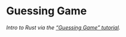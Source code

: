 # Guessing Game

_Intro to Rust via the [“Guessing Game” tutorial](https://doc.rust-lang.org/book/second-edition/ch02-00-guessing-game-tutorial.html)._

